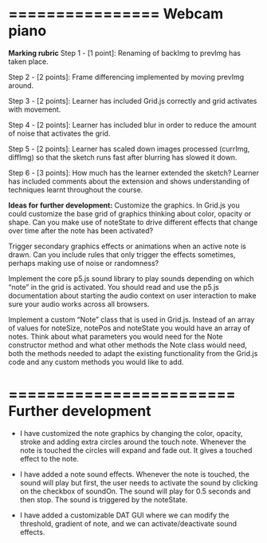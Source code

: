 ================
**Webcam piano**
================

**Marking rubric**
Step 1 - [1 point]: Renaming of backImg to prevImg has taken place.

Step 2 - [2 points]: Frame differencing implemented by moving prevImg around.

Step 3 - [2 points]: Learner has included Grid.js correctly and grid activates with movement.

Step 4 - [2 points]: Learner has included blur in order to reduce the amount of noise that activates the grid.

Step 5 - [2 points]: Learner has scaled down images processed (currImg, diffImg) so that the sketch runs fast after blurring has slowed it down.

Step 6 - [3 points]: How much has the learner extended the sketch? Learner has included comments about the extension and shows understanding of techniques learnt throughout the course.

**Ideas for further development:**
Customize the graphics. In Grid.js you could customize the base grid of graphics thinking about color, opacity or shape. Can you make use of noteState to drive different effects that change over time after the note has been activated?

Trigger secondary graphics effects or animations when an active note is drawn. Can you include rules that only trigger the effects sometimes, perhaps making use of noise or randomness?

Implement the core p5.js sound library to play sounds depending on which “note” in the grid is activated. You should read and use the p5.js documentation about starting the audio context on user interaction to make sure your audio works across all browsers.

Implement a custom “Note” class that is used in Grid.js. Instead of an array of values for noteSize, notePos and noteState you would have an array of notes. Think about what parameters you would need for the Note constructor method and what other methods the Note class would need, both the methods needed to adapt the existing functionality from the Grid.js code and any custom methods you would like to add.

========================
**Further development**
========================

- I have customized the note graphics by changing the color, opacity, stroke and adding extra circles around the touch note. Whenever the note is touched the circles will expand and fade out. It gives a touched effect to the note.

- I have added a note sound effects. Whenever the note is touched, the sound will play but first, the user needs to activate the sound by clicking on the checkbox of soundOn. The sound will play for 0.5 seconds and then stop. The sound is triggered by the noteState.

- I have added a customizable DAT GUI where we can modify the threshold, gradient of note, and we can activate/deactivate sound effects.

